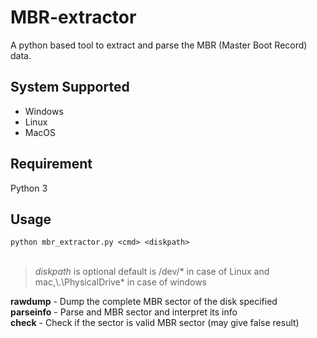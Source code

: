 # MBR-extractor
A python based tool to extract and parse the MBR (Master Boot Record) data.
## System Supported
  * Windows
  * Linux
  * MacOS
## Requirement
Python 3
## Usage
`python mbr_extractor.py <cmd> <diskpath>`
<br/>
<br/>
> *diskpath* is optional default is /dev/* in case of Linux
> and mac,\\.\PhysicalDrive* in case of windows

**rawdump** - Dump the complete MBR sector of the disk specified <br/>
**parseinfo** - Parse and MBR sector and interpret its info<br/>
**check** - Check if the sector is valid MBR sector (may give false result)<br/>
